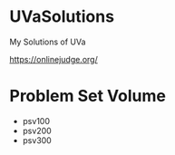 # UVaSolutions
My Solutions of UVa

https://onlinejudge.org/

# Problem Set Volume
- psv100
- psv200
- psv300